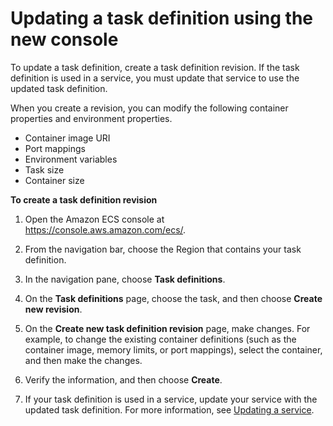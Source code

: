 # Updating a task definition using the new console<a name="update-task-definition-console-v2"></a>

To update a task definition, create a task definition revision\. If the task definition is used in a service, you must update that service to use the updated task definition\.

When you create a revision, you can modify the following container properties and environment properties\.
+ Container image URI
+ Port mappings
+ Environment variables
+ Task size
+ Container size

**To create a task definition revision**

1. Open the Amazon ECS console at [https://console\.aws\.amazon\.com/ecs/](https://console.aws.amazon.com/ecs/)\.

1. From the navigation bar, choose the Region that contains your task definition\.

1. In the navigation pane, choose **Task definitions**\.

1. On the **Task definitions** page, choose the task, and then choose **Create new revision**\.

1. On the **Create new task definition revision** page, make changes\. For example, to change the existing container definitions \(such as the container image, memory limits, or port mappings\), select the container, and then make the changes\.

1. Verify the information, and then choose **Create**\.

1. If your task definition is used in a service, update your service with the updated task definition\. For more information, see [Updating a service](update-service.md)\.